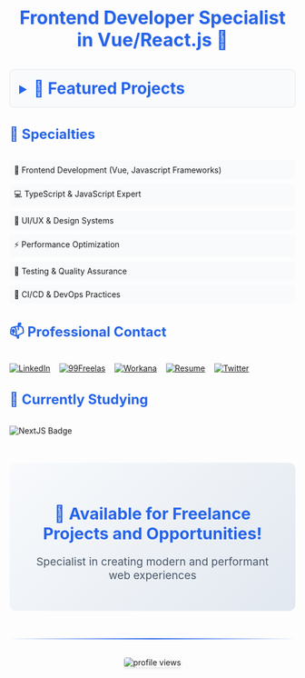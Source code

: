 <h3 align="center" style="color: #2563eb; font-size: 2rem; margin: 2rem 0; text-shadow: 1px 1px 2px rgba(0,0,0,0.1);">Frontend Developer Specialist in Vue/React.js 🚀</h3>

<details style="margin: 2rem 0; border: 1px solid #e5e7eb; padding: 1rem; border-radius: 8px; background: #f8fafc;">
  <summary style="cursor: pointer; color: #2563eb; font-size: 1.5rem; font-weight: bold;">
    <h3 style="display: inline-block; margin: 0;">🌟 Featured Projects</h3>
  </summary>
  <div style="padding: 1rem 0;">
    <div style="display: grid; grid-template-columns: repeat(auto-fit, minmax(300px, 1fr)); gap: 2rem;">
      <ul style="list-style: none; padding: 0;">
        <li style="background: white; padding: 1.5rem; border-radius: 12px; box-shadow: 0 4px 6px rgba(0,0,0,0.1); margin-bottom: 1.5rem;">
          <a
            href="https://breath-natural-nextjs-chronicles.netlify.app"
            target="_blank"
            aria-label="Breath Natural - Live Website"
            style="color: #2563eb; font-size: 1.2rem; font-weight: bold; text-decoration: none; transition: color 0.3s;"
          >
            🪴 Breath Natural - Live Website
          </a>
          <br><br>
          <a
            href="https://github.com/ricardo564/nextjs-chronicles-part-1"
            target="_blank"
            aria-label="Breath Natural NextJS Chronicles Part 1 Repository"
            style="color: #2563eb; font-size: 1.2rem; font-weight: bold; text-decoration: none; transition: color 0.3s;"
          >
            🚀 Breath Natural - Repository
          </a>
          <br><br>
          <details>
            <summary>Breath Natural NextJS Chronicles Part 1 Preview</summary>
            <img
              src="./assets/projects/breath-natural.png"
              alt="Breath Natural NextJS Chronicles Part 1 website preview"
              style="width: 100%; max-width: 300px; margin: 10px 0;"
            />
          </details>
          <br>
          <div align="left">
            <img height="28px" alt="NextJS" src="https://img.shields.io/badge/NextJS-E0234E?style=for-the-badge&logo=nextjs&logoColor=white">
            <img height="28px" alt="TypeScript" src="https://img.shields.io/badge/TypeScript-007ACC?style=for-the-badge&logo=typescript&logoColor=white">
            <img src="https://img.shields.io/badge/tailwindcss-%2338B2AC.svg?style=for-the-badge&logo=tailwind-css&logoColor=white" />
            <img height="28px" alt="Axios" src="https://img.shields.io/badge/Axios-5A29E4?style=for-the-badge&logo=axios&logoColor=white">
            <img height="28px" alt="pnpm" src="https://img.shields.io/badge/pnpm-%234a4a4a.svg?style=for-the-badge&logo=pnpm&logoColor=f69220">
            <img height="28px" alt="Figma" src="https://img.shields.io/badge/Figma-F24E1E?style=for-the-badge&logo=figma&logoColor=white">
          </div>
        </li>
        <hr />
        <li style="background: white; padding: 1.5rem; border-radius: 12px; box-shadow: 0 4px 6px rgba(0,0,0,0.1); margin-bottom: 1.5rem;">
          <a
            href="https://food-hut-angular-chronicles-1.netlify.app/"
            target="_blank"
            aria-label="Food Hut Angular Chronicles Part 1"
            style="color: #2563eb; font-size: 1.2rem; font-weight: bold; text-decoration: none; transition: color 0.3s;"
          >
            🍽️ Food Hut - Live Website
          </a>
          <br><br>
          <a
            href="https://github.com/ricardo564/angular-chronicles-part-1"
            target="_blank"
            aria-label="Food Hut Angular Chronicles Part 1 Repository"
            style="color: #2563eb; font-size: 1.2rem; font-weight: bold; text-decoration: none; transition: color 0.3s;"
          >
            🚀 Food Hut - Angular Chronicles - Part 1 Repository
          </a>
          <br><br>
          <details>
            <summary>Food Hut Angular Chronicles Part 1 Preview</summary>
            <img
              src="./assets/projects/food-hut.png"
              alt="Food Hut Angular Chronicles Part 1 website preview"
              style="width: 100%; max-width: 300px; margin: 10px 0;"
            />
          </details>
          <br>
          <div align="left">
            <img height="28px" alt="Angular" src="https://img.shields.io/badge/Angular-DD0031?style=for-the-badge&logo=angular&logoColor=white">
            <img src="https://img.shields.io/badge/tailwindcss-%2338B2AC.svg?style=for-the-badge&logo=tailwind-css&logoColor=white" />
            <img height="28px" alt="pnpm" src="https://img.shields.io/badge/pnpm-%234a4a4a.svg?style=for-the-badge&logo=pnpm&logoColor=f69220">
            <img height="28px" alt="Figma" src="https://img.shields.io/badge/Figma-F24E1E?style=for-the-badge&logo=figma&logoColor=white">
          </div>
        </li>
      </ul>
    </div>
  </div>
</details>

<h3 style="color: #2563eb; font-size: 1.5rem; margin: 2rem 0;">🔧 Specialties</h3>

<ul style="list-style: none; padding: 0;">
  <li style="margin: 0.5rem 0; padding: 0.5rem; background: #f8fafc; border-radius: 6px;">🎯 Frontend Development (Vue, Javascript Frameworks)</li>
  <li style="margin: 0.5rem 0; padding: 0.5rem; background: #f8fafc; border-radius: 6px;">💻 TypeScript & JavaScript Expert</li>
  <li style="margin: 0.5rem 0; padding: 0.5rem; background: #f8fafc; border-radius: 6px;">🎨 UI/UX & Design Systems</li>
  <li style="margin: 0.5rem 0; padding: 0.5rem; background: #f8fafc; border-radius: 6px;">⚡ Performance Optimization</li>
  <li style="margin: 0.5rem 0; padding: 0.5rem; background: #f8fafc; border-radius: 6px;">🧪 Testing & Quality Assurance</li>
  <li style="margin: 0.5rem 0; padding: 0.5rem; background: #f8fafc; border-radius: 6px;">🔄 CI/CD & DevOps Practices</li>
</ul>

<h3 style="color: #2563eb; font-size: 1.5rem; margin: 2rem 0;">📫 Professional Contact</h3>

<div style="display: flex; gap: 1rem; margin: 1rem 0;">
  <a
    href="https://www.linkedin.com/in/ricardo-camilo-frontend-web-developer/"
    target="_blank"
  >
    <img
      src="https://img.shields.io/badge/LinkedIn-%230077B5.svg?style=for-the-badge&logo=linkedin&logoColor=white"
      alt="LinkedIn"
    />
  </a>
  <a
    href="https://www.99freelas.com.br/user/ricardo-camilo-frontend-developer-typescript"
    target="_blank"
  >
    <img
      src="https://img.shields.io/badge/99Freelas-%2300B057.svg?style=for-the-badge&logo=99freelas&logoColor=white"
      alt="99Freelas"
    />
  </a>
  <a
    href="https://www.workana.com/freelancer/7a5de74a4785b737b517d8746a01cd23"
    target="_blank"
  >
    <img
      src="https://img.shields.io/badge/Workana-%23204ECF.svg?style=for-the-badge&logo=workana&logoColor=white"
      alt="Workana"
    />
  </a>
  <a
    href="https://resume.io/r/4bDKkHLB9"
    target="_blank"
  >
    <img
      src="https://img.shields.io/badge/Resume-%23000000.svg?style=for-the-badge&logo=readme&logoColor=white"
      alt="Resume"
    />
  </a>
  <a
    href="https://x.com/Ricardo50993066"
    target="_blank"
  >
    <img
      src="https://img.shields.io/badge/Twitter-000000?style=for-the-badge&logo=x&logoColor=white"
      alt="Twitter"
    />
  </a>
</div>

<h3 style="color: #2563eb; font-size: 1.5rem; margin: 2rem 0;">🌱 Currently Studying</h3>
<div style="margin: 1rem 0;">
  <img
    src="https://img.shields.io/badge/nextjs-%23E0234E.svg?style=for-the-badge&logo=nextjs&logoColor=white"
    alt="NextJS Badge"
  />
</div>

<div style="text-align: center; margin: 3rem 0; padding: 2rem; background: linear-gradient(135deg, #f8fafc 0%, #e2e8f0 100%); border-radius: 12px;">
  <h3 style="color: #2563eb; font-size: 1.8rem; margin-bottom: 1rem;">🚀 Available for Freelance Projects and Opportunities!</h3>
  <p style="color: #475569; font-size: 1.2rem;">Specialist in creating modern and performant web experiences</p>
</div>

<hr style="border: none; height: 2px; background: linear-gradient(90deg, transparent, #2563eb, transparent); margin: 2rem 0;">

<div style="text-align: center; margin: 2rem 0;">
  <img src="https://komarev.com/ghpvc/?username=ricardo564&label=Profile%20views&color=0e75b6&style=flat" alt="profile views" style="border-radius: 4px; box-shadow: 0 2px 4px rgba(0,0,0,0.1);" />
</div>
